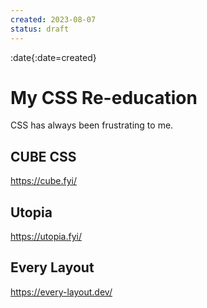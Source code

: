 ```yaml
---
created: 2023-08-07
status: draft
---
```


:date{:date=created}

# My CSS Re-education

CSS has always been frustrating to me.

## CUBE CSS

<https://cube.fyi/>

## Utopia

<https://utopia.fyi/>

## Every Layout

<https://every-layout.dev/>
